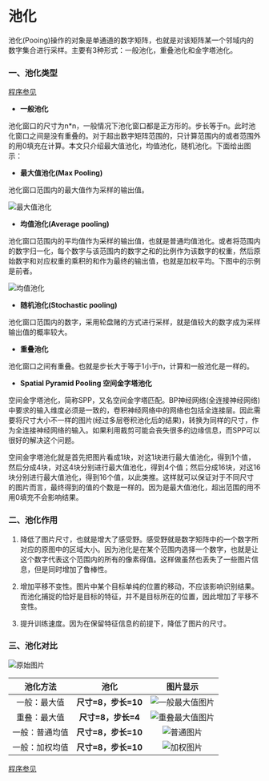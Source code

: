 # 池化

池化(Pooing)操作的对象是单通道的数字矩阵，也就是对该矩阵某一个邻域内的数字集合进行采样。主要有3种形式：一般池化，重叠池化和金字塔池化。 

### 一、池化类型

[程序参见](https://github.com/Anfany/Machine-Learning-for-Beginner-by-Python3/blob/master/CNN/Pooling/pooling.py)

* **一般池化**
 
池化窗口的尺寸为n\*n，一般情况下池化窗口都是正方形的。步长等于n。此时池化窗口之间是没有重叠的。对于超出数字矩阵范围的，只计算范围内的或者范围外的用0填充在计算。本文只介绍最大值池化，均值池化，随机池化。下面给出图示：

  + **最大值池化(Max Pooling)**
  
  池化窗口范围内的最大值作为采样的输出值。
  
  ![最大值池化](https://github.com/Anfany/Machine-Learning-for-Beginner-by-Python3/blob/master/CNN/Pooling/max_pool.png)
  
  + **均值池化(Average pooling)**
  
  池化窗口范围内的平均值作为采样的输出值，也就是普通均值池化。或者将范围内的数字归一化，每个数字与该范围内的数字之和的比例作为该数字的权重，然后原始数字和对应权重的乘积的和作为最终的输出值，也就是加权平均。下图中的示例是前者。
  
  ![均值池化](https://github.com/Anfany/Machine-Learning-for-Beginner-by-Python3/blob/master/CNN/Pooling/mean_pool.png)
  
  + **随机池化(Stochastic pooling)**
  
  池化窗口范围内的数字，采用轮盘赌的方式进行采样，就是值较大的数字成为采样输出值的概率较大。 
  
  
* **重叠池化**  

池化窗口之间有重叠。也就是步长大于等于1小于n，计算和一般池化是一样的。

* **Spatial Pyramid Pooling 空间金字塔池化**  

空间金字塔池化，简称SPP，又名空间金字塔匹配。BP神经网络(全连接神经网络)中要求的输入维度必须是一致的，卷积神经网络中的网络也包括全连接层。因此需要将尺寸大小不一样的图片(经过多层卷积池化后的结果)，转换为同样的尺寸，作为全连接神经网络的输入。如果利用裁剪可能会丧失很多的边缘信息，而SPP可以很好的解决这个问题。

空间金字塔池化就是首先把图片看成1块，对这1块进行最大值池化，得到1个值，然后分成4块，对这4块分别进行最大值池化，得到4个值；然后分成16块，对这16块分别进行最大值池化，得到16个值，以此类推。这样就可以保证对于不同尺寸的图片而言，最终得到的值的个数是一样的。因为是最大值池化，超出范围的用不用0填充不会影响结果。




  
  
### 二、池化作用

   1. 降低了图片尺寸，也就是增大了感受野。感受野就是数字矩阵中的一个数字所对应的原图中的区域大小。因为池化是在某个范围内选择一个数字，也就是让这个数字代表这个范围内的所有的像素得值。这样做虽然也丢失了一些图片信息，但是同时增加了鲁棒性。
   
   2. 增加平移不变性。图片中某个目标单纯的位置的移动，不应该影响识别结果。而池化捕捉的恰好是目标的特征，并不是目标所在的位置，因此增加了平移不变性。
   
   3. 提升训练速度。因为在保留特征信息的前提下，降低了图片的尺寸。

### 三、池化对比

![原始图片](https://github.com/Anfany/Machine-Learning-for-Beginner-by-Python3/blob/master/CNN/Pooling/lena.jpg)


| 池化方法 | 池化 | 图片显示 | 
| :------:|:------:|:------:|
| 一般：最大值| **尺寸=8，步长=10** | ![一般最大值图片](https://github.com/Anfany/Machine-Learning-for-Beginner-by-Python3/blob/master/CNN/Pooling/max_normal.png)|
| 重叠：最大值| **尺寸=8，步长=4**| ![重叠最大值图片](https://github.com/Anfany/Machine-Learning-for-Beginner-by-Python3/blob/master/CNN/Pooling/max.png)|
| 一般：普通均值| **尺寸=8，步长=10** | ![普通图片](https://github.com/Anfany/Machine-Learning-for-Beginner-by-Python3/blob/master/CNN/Pooling/mean_normal.png)|
| 一般：加权均值| **尺寸=8，步长=10** | ![加权图片](https://github.com/Anfany/Machine-Learning-for-Beginner-by-Python3/blob/master/CNN/Pooling/mean_weight.png)| 

  
[程序参见](https://github.com/Anfany/Machine-Learning-for-Beginner-by-Python3/blob/master/CNN/Pooling/pooling_fig.py)


